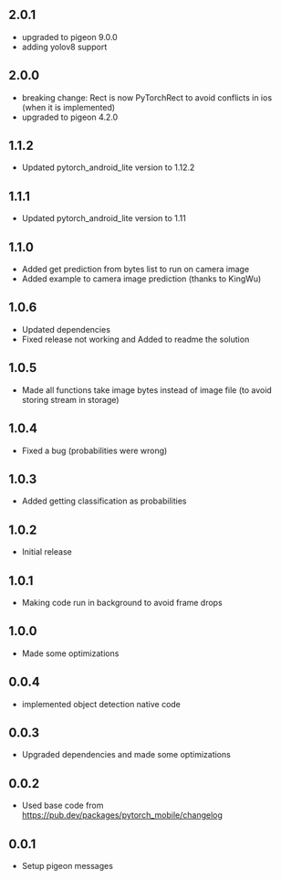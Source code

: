 ## 2.0.1
* upgraded to pigeon 9.0.0
* adding yolov8 support
## 2.0.0
* breaking change: Rect is now PyTorchRect to avoid conflicts in ios (when it is implemented)
* upgraded to pigeon 4.2.0
## 1.1.2
* Updated pytorch_android_lite version to 1.12.2
## 1.1.1
* Updated pytorch_android_lite version to 1.11
## 1.1.0
* Added get prediction from bytes list to run on camera image
* Added example to camera image prediction (thanks to KingWu)
## 1.0.6
* Updated dependencies 
* Fixed release not working and Added to readme the solution 
## 1.0.5
* Made all functions take image bytes instead of image file (to avoid storing stream in storage)
## 1.0.4
* Fixed a bug (probabilities were wrong)
## 1.0.3
* Added getting classification as probabilities
## 1.0.2
* Initial release
## 1.0.1
* Making code run in background to avoid frame drops
## 1.0.0
* Made some optimizations
## 0.0.4
* implemented object detection native code
## 0.0.3
* Upgraded dependencies and made some optimizations 
## 0.0.2
* Used base code from https://pub.dev/packages/pytorch_mobile/changelog
## 0.0.1
* Setup pigeon messages
